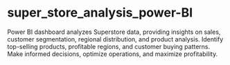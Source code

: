 # super_store_analysis_power-BI
Power BI dashboard analyzes Superstore data, providing insights on sales, customer segmentation, regional distribution, and product analysis. Identify top-selling products, profitable regions, and customer buying patterns. Make informed decisions, optimize operations, and maximize profitability.
